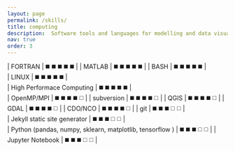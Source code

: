 ```yaml
---
layout: page
permalink: /skills/
title: computing 
description:  Software tools and languages for modelling and data visualisation. 
nav: true
order: 3
---
```


| FORTRAN        | :black_medium_square: :black_medium_square: :black_medium_square: :black_medium_square: :black_medium_square: | 
| MATLAB         | :black_medium_square: :black_medium_square: :black_medium_square: :black_medium_square: :black_medium_square: | 
| BASH           | :black_medium_square: :black_medium_square: :black_medium_square: :black_medium_square: :black_medium_square: |  
| LINUX          | :black_medium_square: :black_medium_square: :black_medium_square: :black_medium_square: :black_medium_square: |  
| High Performace Computing | :black_medium_square: :black_medium_square: :black_medium_square: :black_medium_square: :black_medium_square: |     
| OpenMP/MPI     | :black_medium_square: :black_medium_square: :black_medium_square: :black_medium_square: :white_medium_square: |
| subversion     | :black_medium_square: :black_medium_square: :black_medium_square: :black_medium_square: :white_medium_square: | 
| QGIS           | :black_medium_square: :black_medium_square: :black_medium_square: :black_medium_square: :white_medium_square: |
| GDAL           | :black_medium_square: :black_medium_square: :black_medium_square: :black_medium_square: :white_medium_square: |
| CDO/NCO        | :black_medium_square: :black_medium_square: :black_medium_square: :black_medium_square: :white_medium_square: |
| git            | :black_medium_square: :black_medium_square: :black_medium_square: :white_medium_square: :white_medium_square: |                    
| Jekyll static site generator    | :black_medium_square: :black_medium_square: :black_medium_square: :white_medium_square: :white_medium_square: |                        
| Python (pandas, numpy, sklearn, matplotlib, tensorflow ) | :black_medium_square: :black_medium_square: :black_medium_square: :white_medium_square: :white_medium_square: | 
| Jupyter Notebook  | :black_medium_square: :black_medium_square: :black_medium_square: :white_medium_square: :white_medium_square: |                           


